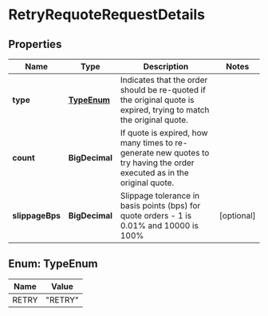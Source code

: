

# RetryRequoteRequestDetails


## Properties

| Name | Type | Description | Notes |
|------------ | ------------- | ------------- | -------------|
|**type** | [**TypeEnum**](#TypeEnum) | Indicates that the order should be re-quoted if the original quote is expired, trying to match the original quote. |  |
|**count** | **BigDecimal** | If quote is expired, how many times to re-generate new quotes to try having the order executed as in the original quote. |  |
|**slippageBps** | **BigDecimal** | Slippage tolerance in basis points (bps) for quote orders - 1 is 0.01% and 10000 is 100% |  [optional] |



## Enum: TypeEnum

| Name | Value |
|---- | -----|
| RETRY | &quot;RETRY&quot; |



